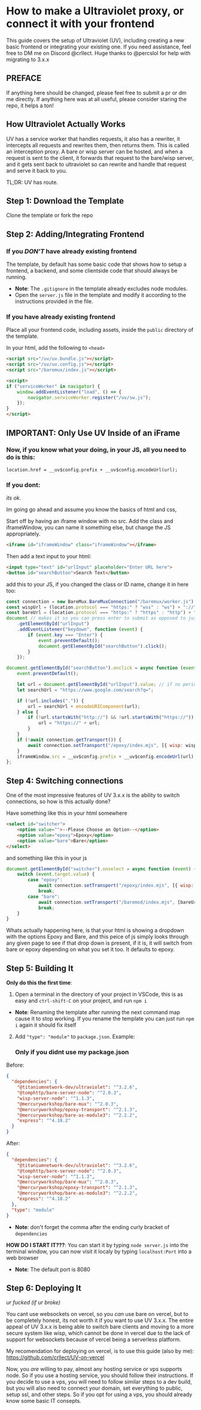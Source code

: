 # How to make a Ultraviolet proxy, or connect it with your frontend

This guide covers the setup of Ultraviolet (UV), including creating a new basic frontend or integrating your existing one. If you need assistance, feel free to DM me on Discord @crllect. Huge thanks to @percslol for help with migrating to 3.x.x

## PREFACE

If anything here should be changed, please feel free to submit a pr or dm me directly. If anything here was at all useful, please consider staring the repo, it helps a ton!

## How Ultraviolet Actually Works

UV has a service worker that handles requests, it also has a rewriter, it intercepts all requests and rewrites them, then returns them. This is called an interception proxy. A bare or wisp server can be hosted, and when a request is sent to the client, it forwards that request to the bare/wisp server, and it gets sent back to ultraviolet so can rewrite and handle that request and serve it back to you.

TL;DR: UV has route.


## Step 1: Download the Template

Clone the template or fork the repo

## Step 2: Adding/Integrating Frontend

### If you ***DON'T*** have already existing frontend

The template, by default has some basic code that shows how to setup a frontend, a backend, and some clientside code that should always be running.

- **Note**: The `.gitignore` in the template already excludes node modules.
- Open the `server.js` file in the template and modify it according to the instructions provided in the file.

### If you have already existing frontend

Place all your frontend code, including assets, inside the `public` directory of the template.

In your html, add the following to `<head>`
```html
<script src="/uv/uv.bundle.js"></script>
<script src="/uv/uv.config.js"></script>
<script src="/baremux/index.js"></script>

<script>
if ("serviceWorker" in navigator) {
    window.addEventListener("load", () => {
        navigator.serviceWorker.register("/uv/sw.js");
    });
}
</script>
```

## **IMPORTANT**: Only Use UV Inside of an iFrame

### Now, if you know what your doing, in your JS, all you need to do is this:
`location.href = __uv$config.prefix + __uv$config.encodeUrl(url);`

### If you dont:

*its ok.*

Im going go ahead and assume you know the basics of html and css,

Start off by having an iframe window with no src. Add the class and iframeWindow, you can name it something else, but change the JS appropriately.
```html
<iframe id="iframeWindow" class="iframeWindow"></iframe>
```

Then add a text input to your html:
```html
<input type="text" id="urlInput" placeholder="Enter URL here">
<button id="searchButton">Search Text</button>
```

add this to your JS, if you changed the class or ID name, change it in here too:
```js
const connection = new BareMux.BareMuxConnection("/baremux/worker.js")
const wispUrl = (location.protocol === "https:" ? "wss" : "ws") + "://" + location.host + "/wisp/";
const bareUrl = (location.protocol === "https:" ? "https" : "http") + "://" + location.host + "/bare/"
document // makes it so you can press enter to submit as opposed to just being able to press a button
    .getElementById("urlInput")
    .addEventListener("keydown", function (event) {
        if (event.key === "Enter") {
            event.preventDefault();
            document.getElementById("searchButton").click();
        }
    });

document.getElementById("searchButton").onclick = async function (event) {
    event.preventDefault();

    let url = document.getElementById("urlInput").value; // if no periods are detected in the input, search google instead
    let searchUrl = "https://www.google.com/search?q=";

    if (!url.includes(".")) {
        url = searchUrl + encodeURIComponent(url);
    } else {
        if (!url.startsWith("http://") && !url.startsWith("https://")) { // if no http or https is detected, add https automatically
            url = "https://" + url;
        }
    }
	if (!await connection.getTransport()) {
		await connection.setTransport("/epoxy/index.mjs", [{ wisp: wispUrl }]);
	}
    iframeWindow.src = __uv$config.prefix + __uv$config.encodeUrl(url);
};
```
## Step 4: Switching connections

One of the most impressive features of UV 3.x.x is the ability to switch connections, so how is this actually done?

Have something like this in your html somewhere
```html
<select id="switcher">
    <option value="">--Please Choose an Option--</option>
    <option value="epoxy">Epoxy</option>
    <option value="bare">Bare</option>
</select>
```

and something like this in your js

```js
document.getElementById("switcher").onselect = async function (event) {
    switch (event.target.value) {
        case "epoxy":
            await connection.setTransport("/epoxy/index.mjs", [{ wisp: wispUrl }]);
            break;
        case "bare":
            await connection.setTransport("/baremod/index.mjs", [bareUrl]);
            break;
    }
}
```

Whats actually happening here, is that your html is showing a dropdown with the options Epoxy and Bare, and this peice of js simply looks through any given page to see if that drop down is present, if it is, it will switch from bare or epoxy depending on what you set it too. It defaults to epoxy.

## Step 5: Building It

**Only do this the first time**:
1. Open a terminal in the directory of your project in VSCode, this is as easy and `ctrl-shift-C` on your project, and run `npm i`

- **Note**: Renaming the template after running the next command map cause it to stop working. If you rename the template you can just run `npm i` again it should fix itself


2. Add `"type": "module"` to `package.json`. Example:
   ### Only if you didnt use my package.json
Before:
```json
{
  "dependencies": {
    "@titaniumnetwork-dev/ultraviolet": "^3.2.6",
    "@tomphttp/bare-server-node": "^2.0.3",
    "wisp-server-node": "^1.1.3",
    "@mercuryworkshop/bare-mux": "^2.0.3",
    "@mercuryworkshop/epoxy-transport": "^2.1.3",
    "@mercuryworkshop/bare-as-module3": "^2.2.2",
    "express": "^4.18.2"
  }
}
```

After:
```json
{
  "dependencies": {
    "@titaniumnetwork-dev/ultraviolet": "^3.2.6",
    "@tomphttp/bare-server-node": "^2.0.3",
    "wisp-server-node": "^1.1.3",
    "@mercuryworkshop/bare-mux": "^2.0.3",
    "@mercuryworkshop/epoxy-transport": "^2.1.3",
    "@mercuryworkshop/bare-as-module3": "^2.2.2",
    "express": "^4.18.2"
  },
  "type": "module"
}
```
- **Note**: don't forget the comma after the ending curly bracket of `dependencies`

**HOW DO I START IT???**:
You can start it by typing `node server.js` into the terminal window, you can now visit it localy by typing `localhost:Port` into a web browser

- **Note**: The default port is 8080

## Step 6: Deploying It

*ur fucked (if ur broke)*

You cant use websockets on vercel, so you *can* use bare on vercel, but to be completely honest, its not worth it if you want to use UV 3.x.x. The entire appeal of UV 3.x.x is being able to switch bare clients and moving to a more secure system like wisp, which cannot be done in vercel due to the lack of support for websockets because of vercel being a serverless platform.

My recomendation for deploying on vercel, is to use this guide (also by me):
https://github.com/crllect/UV-on-vercel

Now, you *are* willing to pay, almost any hosting service or vps supports node. So if you use a hosting service, you should follow their instructions. If you decide to use a vps, you will need to follow similar steps to a dev build, but you will also need to connect your domain, set everything to public, setup ssl, and other steps. So if you opt for using a vps, you should already know some basic IT consepts.
